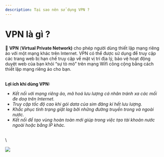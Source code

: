 ```yaml
---
description: Tại sao nên sử dụng VPN ?
---
```


# VPN là gì ?

🚀 **VPN** (**Virtual Private Network)** cho phép người dùng thiết lập mạng riêng ảo với một mạng khác trên Internet. VPN có thể được sử dụng để truy cập các trang web bị hạn chế truy cập về mặt vị trí địa lý, bảo vệ hoạt động duyệt web của bạn khỏi “sự tò mò” trên mạng Wifi công cộng bằng cách thiết lập mạng riêng ảo cho bạn.

\
**Lợi ích khi dùng VPN:**

* _Kết nối với mạng riêng ảo, mã hoá lưu lượng cá nhân tránh xa các mối đe doạ trên Internet._
* _Truy cập tốc độ cao khi gói data của sim đăng kí hết lưu lượng._
* _Khắc phục tình trạng giật lag bởi những đường truyền trong và ngoài nước._
* _Kết nối để tạo vùng hoàn toàn mới giúp trong việc tạo tài khoản nước ngoài hoặc bằng IP khác._

\
\


![](https://2542967875-files.gitbook.io/\~/files/v0/b/gitbook-x-prod.appspot.com/o/spaces%2Fb1vpESm6eNNJ4sQs53zS%2Fuploads%2FUeFQbYJmktl6XGE1nN7D%2Fvpn-explained-what-is-vpn-featured-image-new-800x400.png?alt=media\&token=d19484a1-bf9b-4aa9-ae77-93e0471b780e)
